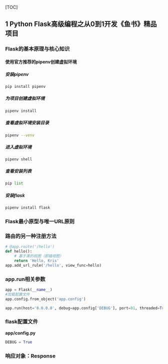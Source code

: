 [TOC]

## 1  Python Flask高级编程之从0到1开发《鱼书》精品项目

### Flask的基本原理与核心知识

#### 使用官方推荐的pipenv创建虚拟环境

##### 安装pipenv

```bash
pip install pipenv
```

##### 为项目创建虚拟环境

```bash
pipenv install
```

##### 查看虚拟环境安装目录

```bash
pipenv --venv
```

##### 进入虚拟环境

```pip
pipenv shell
```

##### 查看安装列表

```python
pip list
```

##### 安装flask

```bash
pipenv install flask
```

### Flask最小原型与唯一URL原则

### 路由的另一种注册方法

```python
# @app.route('/hello')
def hello():
    # 基于类的视图（即插视图）
    return 'Hello, Kris'
app.add_url_rule('/hello', view_func=hello)
```

### app.run相关参数

```python
app = Flask(__name__)
#加载配置文件
app.config.from_object('app.config')

app.run(host='0.0.0.0', debug=app.config['DEBUG'], port=81, threaded=True)
```

### flask配置文件

**app/config.py**

```python
DEBUG = True
```

### 响应对象：Response



